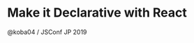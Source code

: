 <!-- classes: title -->

<!-- note
Good evening everyone!
My talk is "Make it Declrative with React"

This is my first conference talk in English!
So I'm a little nervous...
-->

# Make it Declarative with React

@koba04 / JSConf JP 2019